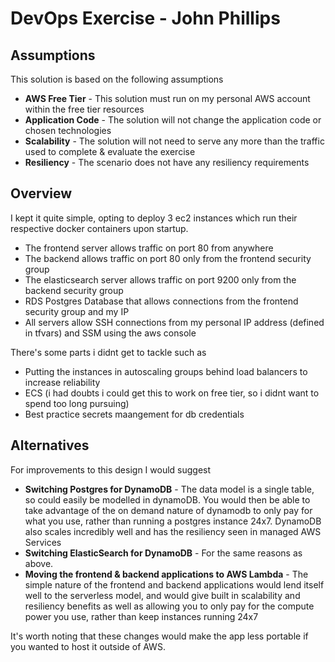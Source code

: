 # DevOps Exercise - John Phillips


## Assumptions

This solution is based on the following assumptions

- **AWS Free Tier** - This solution must run on my personal AWS account within the free tier resources
- **Application Code** - The solution will not change the application code or chosen technologies
- **Scalability** - The solution will not need to serve any more than the traffic used to complete & evaluate the exercise
- **Resiliency** - The scenario does not have any resiliency requirements

## Overview

I kept it quite simple, opting to deploy 3 ec2 instances which run their respective docker containers upon startup.

- The frontend server allows traffic on port 80 from anywhere
- The backend allows traffic on port 80 only from the frontend security group
- The elasticsearch server allows traffic on port 9200 only from the backend security group
- RDS Postgres Database that allows connections from the frontend security group and my IP
- All servers allow SSH connections from my personal IP address (defined in tfvars) and SSM using the aws console

There's some parts i didnt get to tackle such as

- Putting the instances in autoscaling groups behind load balancers to increase reliability
- ECS (i had doubts i could get this to work on free tier, so i didnt want to spend too long pursuing)
- Best practice secrets maangement for db credentials

## Alternatives

For improvements to this design I would suggest

- **Switching Postgres for DynamoDB** - The data model is a single table, so could easily be modelled in dynamoDB. You would then be able to take advantage of the on demand nature of dynamodb to only pay for what you use, rather than running a postgres instance 24x7. DynamoDB also scales incredibly well and has the resiliency seen in managed AWS Services
- **Switching ElasticSearch for DynamoDB** - For the same reasons as above.
- **Moving the frontend & backend applications to AWS Lambda** - The simple nature of the frontend and backend applications would lend itself well to the serverless model, and would give built in scalability and resiliency benefits as well as allowing you to only pay for the compute power you use, rather than keep instances running 24x7

It's worth noting that these changes would make the app less portable if you wanted to host it outside of AWS.